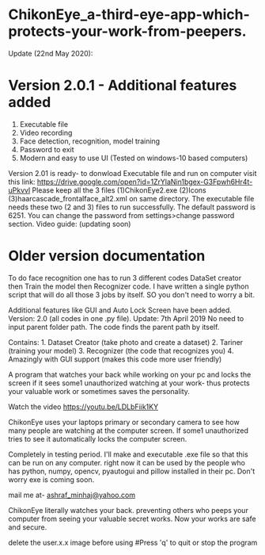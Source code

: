 # ChikonEye_a-third-eye-app-which-protects-your-work-from-peepers.
Update (22nd May 2020):

# Version 2.0.1 - Additional features added
1. Executable file 
2. Video recording
3. Face detection, recognition, model training
4. Password to exit
5. Modern and easy to use UI
(Tested on windows-10 based computers)

Version 2.01 is ready- to donwload Executable file and run on computer visit this link: https://drive.google.com/open?id=1ZrYlaNin1bgex-G3Fpwh6Hr4t-uPkvvl
Please keep all the 3 files (1)ChikonEye2.exe (2)Icons (3)haarcascade_frontalface_alt2.xml on same directory. The executable file needs these two (2 and 3) files to run successfully. The default password is 6251. You can change the password from settings>change password section.
Video guide: (updating soon)


# Older version documentation
To do face recognition one has to run 3 different codes DataSet creator then Train the model then Recognizer code. I have written a single python script that will do all those 3 jobs by itself. SO you don't need to worry a bit. 

Additional features like GUI and Auto Lock Screen have been added.
Version: 2.0 (all codes in one .py file).
Update: 7th April 2019
No need to input parent folder path. The code finds the parent path
by itself.

Contains: 1. Dataset Creator (take photo and create a dataset)
          2. Tariner    (training your model)
          3. Recognizer (the code that recognizes you)
          4. Amazingly with GUI support (makes this code more user friendly)

A program that watches your back while working on your pc and locks the screen if it sees some1 unauthorized watching at your work- thus protects your valuable work or sometimes saves the personality.

Watch the video https://youtu.be/LDLbFiik1KY

ChikonEye uses your laptops primary or secondary camera to see how 
many people are watching at the computer screen. If some1 unauthorized tries to see 
it automatically locks the computer screen.

Completely in testing period.
I'll make and executable .exe file so that this can be run on any computer.
right now it can be used by the people who has python, numpy, opencv, pyautogui and pillow
installed in their pc. Don't worry exe is coming soon.

mail me at- ashraf_minhaj@yahoo.com

ChikonEye literally watches your back.
preventing others who peeps your computer from seeing your valuable secret works.
Now your works are safe and secure.

delete the user.x.x image before using
#Press 'q' to quit or stop the program
